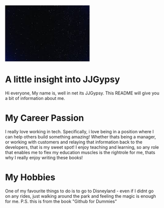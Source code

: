 ![headshot](download.jpg)

# A little insight into JJGypsy
Hi everyone, My name is, well in net its JJGypsy. This README will give you a bit of information about me.

# My Career Passion
I really love working in tech. Specifically, i love being in a position where I can help others build something amazing! Whether thats being a manager, or working with customers and relaying that information back to the developers, that is my sweet spot! I enjoy teaching and learning, so any role that enables me to flex my education muscles is the rightrole for me, thats why I really enjoy writing these books!

# My Hobbies
One of my favourite things to do is to go to Disneyland - even if I didnt go on any rides, just walking around the park and feeling the magic is enough for me.
P.S. this is from the book "Github for Dummies"


